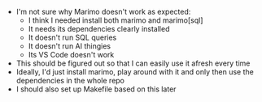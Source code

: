 - I'm not sure why Marimo doesn't work as expected:
  - I think I needed install both marimo and marimo[sql]
  - It needs its dependencies clearly installed
  - It doesn't run SQL queries
  - It doesn't run AI thingies
  - Its VS Code doesn't work
- This should be figured out so that I can easily use it afresh every time
- Ideally, I'd just install marimo, play around with it and only then use
  the dependencies in the whole repo
- I should also set up Makefile based on this later
